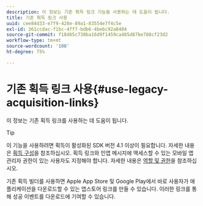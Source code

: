 ```yaml
---
description: 이 정보는 기존 획득 링크 기능을 사용하는 데 도움이 됩니다.
title: 기존 획득 링크 사용
uuid: cee84d33-e7f9-428e-89a1-83554e7f4c5e
exl-id: 361ccdac-f1bc-4ff7-bdb6-4bebc92a8404
source-git-commit: f18d65c738ba16d9f1459ca485d87be708cf23d2
workflow-type: tm+mt
source-wordcount: '108'
ht-degree: 75%

---
```


# 기존 획득 링크 사용{#use-legacy-acquisition-links}

이 정보는 기존 획득 링크를 사용하는 데 도움이 됩니다.

>[!TIP]
>
>이 기능을 사용하려면 획득이 활성화된 SDK 버전 4.1 이상이 필요합니다. 자세한 내용은 [획득 구성](/help/using/acquisition-main/t-enable-acquisition.md)을 참조하십시오. 획득 링크와 인앱 메시지에 액세스할 수 있는 모바일 앱 관리자 권한이 있는 사용자도 지정해야 합니다. 자세한 내용은 [역할 및 권한](/help/using/gs/c-mob-roles-and-permissions.md)을 참조하십시오.

기존 획득 빌더를 사용하면 Apple App Store 및 Google Play에서 바로 사용자가 애플리케이션을 다운로드할 수 있는 앱스토어 링크를 만들 수 있습니다. 이러한 링크를 통해 성공 이벤트를 다운로드에 기여할 수 있습니다.
